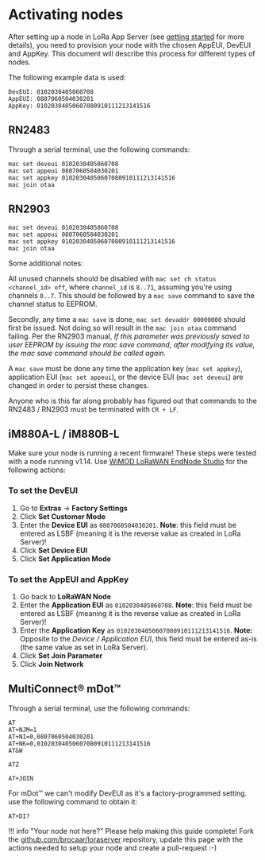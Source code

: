 # Activating nodes

After setting up a node in LoRa App Server
(see [getting started](getting-started.md) for more details), you need to
provision your node with the chosen AppEUI, DevEUI and AppKey.
This document will describe this process for different types of nodes.

The following example data is used:

```
DevEUI: 0102030405060708
AppEUI: 0807060504030201
AppKey: 01020304050607080910111213141516
```

## RN2483

Through a serial terminal, use the following commands:

```
mac set deveui 0102030405060708
mac set appeui 0807060504030201
mac set appkey 01020304050607080910111213141516
mac join otaa
```

## RN2903

```
mac set deveui 0102030405060708
mac set appeui 0807060504030201
mac set appkey 01020304050607080910111213141516
mac join otaa
```

Some additional notes:

All unused channels should be disabled with `mac set ch status <channel_id> off`,
where `channel_id` is `8..71`, assuming you're using channels `0..7`.
This should be followed by a `mac save` command to save the channel status
to EEPROM.

Secondly, any time a `mac save` is done, `mac set devaddr 00000000` should
first be issued. Not doing so will result in the `mac join otaa` command
failing. Per the RN2903 manual, *If this parameter was previously saved to
user EEPROM by issuing the mac save command, after modifying its value, the
mac save command should be called again.*

A `mac save` must be done any time the application key (`mac set appkey`),
application EUI (`mac set appeui`), or the device EUI (`mac set deveui`) are
changed in order to persist these changes.

Anyone who is this far along probably has figured out that commands to the
RN2483 / RN2903 must be terminated with `CR + LF`.

## iM880A-L / iM880B-L

Make sure your node is running a recent firmware! These steps were tested
with a node running v1.14. Use [WiMOD LoRaWAN EndNode Studio](http://www.wireless-solutions.de/products/radiomodules/im880b-l)
for the following actions:

### To set the DevEUI

1. Go to **Extras** -> **Factory Settings**
2. Click **Set Customer Mode**
3. Enter the **Device EUI** as ``0807060504030201``. **Note**: this field
   must be entered as LSBF (meaning it is the reverse value as created in
   LoRa Server)!
4. Click **Set Device EUI**
5. Click **Set Application Mode**

### To set the AppEUI and AppKey

1. Go back to **LoRaWAN Node**
2. Enter the **Application EUI** as ``0102030405060708``. **Note**: this field
   must be entered as LSBF (meaning it is the reverse value as created in
   LoRa Server)!
3. Enter the **Application Key** as ``01020304050607080910111213141516``.
   **Note:** Opposite to the *Device / Application EUI*, this field must be
   entered as-is (the same value as set in LoRa Server).
4. Click **Set Join Parameter**
5. Click **Join Network**

## MultiConnect® mDot™

Through a serial terminal, use the following commands:

```
AT
AT+NJM=1
AT+NI=0,0807060504030201
AT+NK=0,01020304050607080910111213141516
AT&W

ATZ

AT+JOIN
```

For mDot™ we can't modify DevEUI as it's a factory-programmed setting. use the
following command to obtain it:

```
AT+DI?
```

!!! info "Your node not here?"
    Please help making this guide complete! Fork the [github.com/brocaar/loraserver]()
    repository, update this page with the actions needed to setup your node
    and create a pull-request :-)
